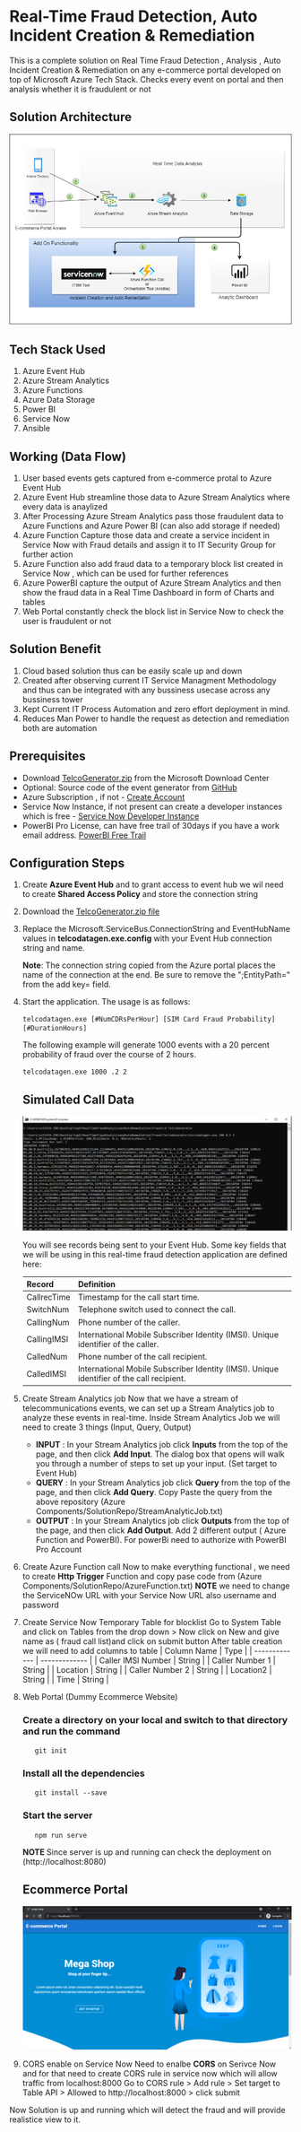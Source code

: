 # Real-Time Fraud Detection, Auto Incident Creation & Remediation
This is a complete solution on Real Time Fraud Detection , Analysis , Auto Incident Creation &amp; Remediation on any e-commerce portal developed on top of Microsoft Azure Tech Stack. Checks every event on portal and then analysis whether it is fraudulent or not 

## Solution Architecture
![](Images/RFTAAR.jpg)

## Tech Stack Used
1. Azure Event Hub
2. Azure Stream Analytics
3. Azure Functions
4. Azure Data Storage
5. Power BI
6. Service Now
7. Ansible

## Working (Data Flow)
1. User based events gets captured from e-commerce protal to Azure Event Hub
2. Azure Event Hub streamline those data to Azure Stream Analytics where every data is anaylized
3. After Processing Azure Stream Analytics pass those fraudulent data to Azure Functions and Azure Power BI (can also add storage if needed)
4. Azure Function Capture those data and create a service incident in Service Now with Fraud details and assign it to IT Security Group for further action
5. Azure Function also add fraud data to a temporary block list created in Service Now , which can be used for further references
6. Azure PowerBI capture the output of Azure Stream Analytics and then show the fraud data in a Real Time Dashboard in form of Charts and tables
7. Web Portal constantly check the block list in Service Now to check the user is fraudulent or not

## Solution Benefit
1. Cloud based solution thus can be easily scale up and down
2. Created after observing current IT Service Managment Methodology and thus can be integrated with any bussiness usecase across any  bussiness tower
3. Kept Current IT Process Automation and zero effort deployment in mind.
4. Reduces Man Power to handle the request as detection and remediation both are automation 

## Prerequisites

- Download [TelcoGenerator.zip](http://download.microsoft.com/download/8/B/D/8BD50991-8D54-4F59-AB83-3354B69C8A7E/TelcoGenerator.zip) from the Microsoft Download Center
- Optional: Source code of the event generator from [GitHub](https://github.com/Azure/azure-stream-analytics/tree/master/DataGenerators/TelcoGenerator)
- Azure Subscription , if not - [Create Account](https://azure.microsoft.com/en-in/)
- Service Now Instance, if not present can create a developer instances which is free - [Service Now Developer Instance](https://developer.servicenow.com/dev.do)
- PowerBI Pro License, can have free trail of 30days if you have a work email address. [PowerBI Free Trail](https://powerbi.microsoft.com/en-us/)

## Configuration Steps

1. Create **Azure Event Hub** and to grant access to event hub we wil need to create **Shared Access Policy** and store the connection string
2. Download the [TelcoGenerator.zip file](https://github.com/Azure/azure-stream-analytics/tree/master/DataGenerators/TelcoGenerator)
3. Replace the Microsoft.ServiceBus.ConnectionString and EventHubName values in **telcodatagen.exe.config** with your Event Hub connection string and name.

    **Note**: The connection string copied from the Azure portal places the name of the connection at the end. Be sure to remove the ";EntityPath=<value>" from the add key=  field.
4. Start the application. The usage is as follows:

       telcodatagen.exe [#NumCDRsPerHour] [SIM Card Fraud Probability] [#DurationHours]

   The following example will generate 1000 events with a 20 percent probability of fraud over the course of 2 hours.

       telcodatagen.exe 1000 .2 2
   
   ## Simulated Call Data
   ![](Images/CallData.PNG)
  
   You will see records being sent to your Event Hub. Some key fields that we will be using in this real-time fraud detection application are defined here:

   | Record | Definition |
   | ------------- | ------------- |
   | CallrecTime | Timestamp for the call start time. |
   | SwitchNum | Telephone switch used to connect the call. |
   | CallingNum | Phone number of the caller. |
   | CallingIMSI | International Mobile Subscriber Identity (IMSI).  Unique identifier of the caller. |
   | CalledNum | Phone number of the call recipient. |
   | CalledIMSI | International Mobile Subscriber Identity (IMSI).  Unique identifier of the call recipient. |
  
5. Create Stream Analytics job
   Now that we have a stream of telecommunications events, we can set up a Stream Analytics job to analyze these events in real-time. Inside Stream Analytics Job we will need to create 3 things (Input, Query, Output)
   - **INPUT** : In your Stream Analytics job click **Inputs** from the top of the page, and then click **Add Input**. The dialog box that opens will walk you through a number of steps to set up your input. (Set target to Event Hub)
   - **QUERY** : In your Stream Analytics job click **Query** from the top of the page, and then click **Add Query**. Copy Paste the query from the above repository (Azure Components/SolutionRepo/StreamAnalyticJob.txt)
   - **OUTPUT** : In your Stream Analytics job click **Outputs** from the top of the page, and then click **Add Output**. Add 2 different output ( Azure Function and PowerBI). For powerBi need to authorize with PowerBI Pro Account
  
6. Create Azure Function call
   Now to make everything functional , we need to create **Http Trigger** Function and copy pase code from (Azure Components/SolutionRepo/AzureFunction.txt)
   **NOTE** we need to change the ServiceNOw URL with your Service Now URL also username and password
  
7. Create Service Now Temporary Table for blocklist
   Go to System Table and click on Tables from the drop down > Now click on New and give name as ( fraud call list)and click on submit button
   After table creation we will need to add columns to table
   | Column Name | Type |
   | ------------- | ------------- |
   | Caller IMSI Number | String |
   | Caller Number 1 | String |
   | Location | String |
   | Caller Number 2 | String |
   | Location2 | String |
   | Time | String |
  
8. Web Portal (Dummy Ecommerce Website)
   
   ### Create a directory on your local and switch to that directory and run the command
          git init
   
   ### Install all the dependencies
          git install --save
  
   ### Start the server
          npm run serve
      
   **NOTE** Since server is up and running can check the deployment on (http://localhost:8080)
  
   ## Ecommerce Portal
   ![](Images/web.PNG)
  
  
 9. CORS enable on Service Now
    Need to enalbe **CORS** on Serivce Now and for that need to create CORS rule in service now which will allow traffic from localhost:8000
    Go to CORS rule > Add rule > Set target to Table API > Allowed to http://localhost:8000 > click submit
  
  
Now Solution is up and running which will detect the fraud and will provide realistice view to it.
   
       
  
  
   
  
